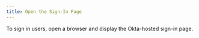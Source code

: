 ```yaml
---
title: Open the Sign-In Page
---
```

To sign in users, open a browser and display the Okta-hosted sign-in page.

<StackSelector snippet="signin"/>

<NextSectionLink/>
